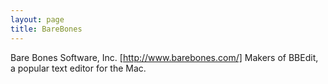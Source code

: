 ```yaml
---
layout: page
title: BareBones
---
```


Bare Bones Software, Inc. [http://www.barebones.com/] Makers of BBEdit, a popular text editor for the Mac.

